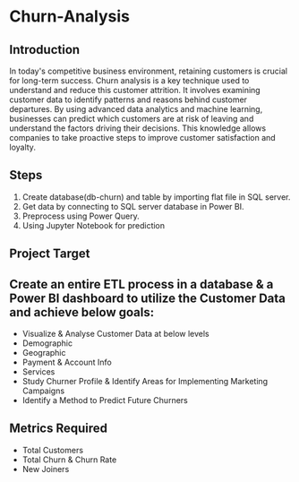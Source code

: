 # Churn-Analysis
## Introduction
In today's competitive business environment, retaining customers is crucial for long-term success. Churn analysis is a key technique used to understand and reduce this customer attrition. It involves examining customer data to identify patterns and reasons behind customer departures. By using advanced data analytics and machine learning, businesses can predict which customers are at risk of leaving and understand the factors driving their decisions. This knowledge allows companies to take proactive steps to improve customer satisfaction and loyalty.

## Steps
<ol><li>Create database(db-churn) and table by importing flat file in SQL server.</li>
<li>Get data by connecting to SQL server database  in Power BI.</li>
<li>Preprocess using Power Query.</li>
<li>Using Jupyter Notebook for prediction</li></ol>

## Project Target

## Create an entire ETL process in a database & a Power BI dashboard to utilize the Customer Data and achieve below goals:

<ul><li>Visualize & Analyse Customer Data at below levels</li>
<li>Demographic</li>
<li>Geographic</li>
<li>Payment & Account Info</li>
<li>Services</li>
<li>Study Churner Profile & Identify Areas for Implementing Marketing Campaigns</li>
<li>Identify a Method to Predict Future Churners</li></ul>
 

## Metrics Required

<ul><li>Total Customers</li>
<li>Total Churn & Churn Rate</li>
<li>New Joiners</li></ul>
